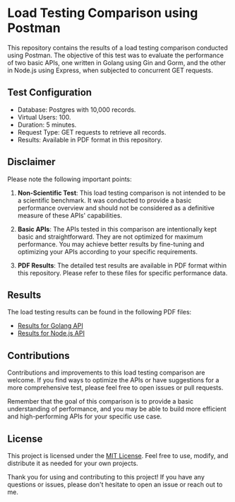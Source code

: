# Load Testing Comparison using Postman

This repository contains the results of a load testing comparison conducted using Postman. The objective of this test was to evaluate the performance of two basic APIs, one written in Golang using Gin and Gorm, and the other in Node.js using Express, when subjected to concurrent GET requests. 

## Test Configuration
- Database: Postgres with 10,000 records.
- Virtual Users: 100.
- Duration: 5 minutes.
- Request Type: GET requests to retrieve all records.
- Results: Available in PDF format in this repository.

## Disclaimer
Please note the following important points:
1. **Non-Scientific Test**: This load testing comparison is not intended to be a scientific benchmark. It was conducted to provide a basic performance overview and should not be considered as a definitive measure of these APIs' capabilities.

2. **Basic APIs**: The APIs tested in this comparison are intentionally kept basic and straightforward. They are not optimized for maximum performance. You may achieve better results by fine-tuning and optimizing your APIs according to your specific requirements.

3. **PDF Results**: The detailed test results are available in PDF format within this repository. Please refer to these files for specific performance data.

## Results
The load testing results can be found in the following PDF files:
- [Results for Golang API](Go-performance-report.pdf)
- [Results for Node.js API](Node-performance-report.pdf)

## Contributions
Contributions and improvements to this load testing comparison are welcome. If you find ways to optimize the APIs or have suggestions for a more comprehensive test, please feel free to open issues or pull requests.

Remember that the goal of this comparison is to provide a basic understanding of performance, and you may be able to build more efficient and high-performing APIs for your specific use case.

## License

This project is licensed under the [MIT License](LICENSE). Feel free to use, modify, and distribute it as needed for your own projects.

Thank you for using and contributing to this project! If you have any questions or issues, please don't hesitate to open an issue or reach out to me.
